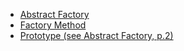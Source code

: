 * [Abstract Factory](https://github.com/vadim-vj/gang-of-four/wiki/Abstract-Factory)
* [Factory Method](https://github.com/vadim-vj/gang-of-four/wiki/Factory-Method)
* [Prototype (see Abstract Factory, p.2)](https://github.com/vadim-vj/gang-of-four/wiki/Abstract-Factory#prototype)